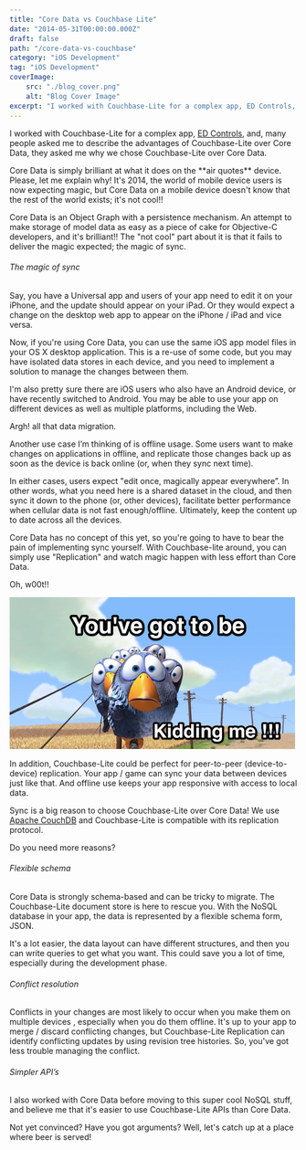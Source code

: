 ```yaml
---
title: "Core Data vs Couchbase Lite"
date: "2014-05-31T00:00:00.000Z"
draft: false
path: "/core-data-vs-couchbase"
category: "iOS Development"
tag: "iOS Development"
coverImage:
    src: "./blog_cover.png"
    alt: "Blog Cover Image"
excerpt: "I worked with Couchbase-Lite for a complex app, ED Controls, and, many people asked me to describe the advantages of Couchbase-Lite over Core Data, they asked me why we chose Couchbase-Lite over Core Data."
---
```


I worked with Couchbase-Lite for a complex app, [ED Controls](https://edcontrols.com), and, many people asked me to describe the advantages of Couchbase-Lite over Core Data, they asked me why we chose Couchbase-Lite over Core Data.

Core Data is simply brilliant at what it does on the \*\*air quotes\*\* device. Please, let me explain why! It's 2014, the world of mobile device users is now expecting magic, but Core Data on a mobile device doesn't know that the rest of the world exists; it's not cool!!

Core Data is an Object Graph with a persistence mechanism. An attempt to make storage of model data as easy as a piece of cake for Objective-C developers, and it's brilliant!! The "not cool" part about it is that it fails to deliver the magic expected; the magic of sync.

###### The magic of sync

Say, you have a Universal app and users of your app need to edit it on your iPhone, and the update should appear on your iPad. Or they would expect a change on the desktop web app to appear on the iPhone / iPad and vice versa.

Now, if you're using Core Data, you can use the same iOS app model files in your OS X desktop application. This is a re-use of some code, but you may have isolated data stores in each device, and you need to implement a solution to manage the changes between them.

I'm also pretty sure there are iOS users who also have an Android device, or have recently switched to Android. You may be able to use your app on different devices as well as multiple platforms, including the Web.

Argh! all that data migration.

Another use case I’m thinking of is offline usage. Some users want to make changes on applications in offline, and replicate those changes back up as soon as the device is back online (or, when they sync next time).

In either cases, users expect "edit once, magically appear everywhere”. In other words, what you need here is a shared dataset in the cloud, and then sync it down to the phone (or, other devices), facilitate better performance when cellular data is not fast enough/offline. Ultimately, keep the content up to date across all the devices.

Core Data has no concept of this yet, so you're going to have to bear the pain of implementing sync yourself. With Couchbase-lite around, you can simply use "Replication" and watch magic happen with less effort than Core Data.

Oh, w00t!!

![Developers be like](./devs-like.png)

In addition, Couchbase-Lite could be perfect for peer-to-peer (device-to-device) replication. Your app / game can sync your data between devices just like that. And offline use keeps your app responsive with access to local data.

Sync is a big reason to choose Couchbase-Lite over Core Data! We use [Apache CouchDB](https://couchdb.apache.org) and Couchbase-Lite is compatible with its replication protocol.

Do you need more reasons?

###### Flexible schema

Core Data is strongly schema-based and can be tricky to migrate. The Couchbase-Lite document store is here to rescue you. With the NoSQL database in your app, the data is represented by a flexible schema form, JSON.

It's a lot easier, the data layout can have different structures, and then you can write queries to get what you want. This could save you a lot of time, especially during the development phase.

###### Conflict resolution

Conflicts in your changes are most likely to occur when you make them on multiple devices , especially when you do them offline. It's up to your app to merge / discard conflicting changes, but Couchbase-Lite Replication can identify conflicting updates by using revision tree histories. So, you've got less trouble managing the conflict.

###### Simpler API’s

I also worked with Core Data before moving to this super cool NoSQL stuff, and believe me that it's easier to use Couchbase-Lite APIs than Core Data.

Not yet convinced? Have you got arguments? Well, let's catch up at a place where beer is served!
